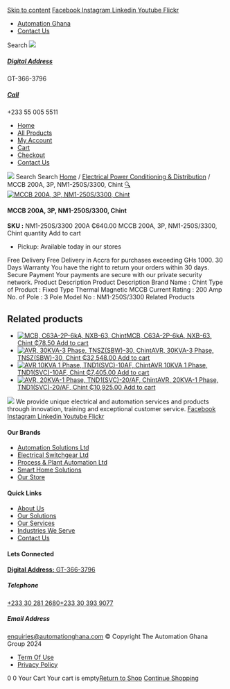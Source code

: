 [Skip to content](https://store.automationghana.com/product/mccb-200a-3p-nm1-250s-3300-chint/#content)
[ Facebook ](https://www.facebook.com/automationgh/) [ Instagram ](https://www.instagram.com/automationgh/) [ Linkedin ](https://www.linkedin.com/company/the-automation-ghana-limited/) [ Youtube ](https://www.youtube.com/channel/UCurrRDUSm5oIW39VXjn1u0w) [ Flickr ](https://www.flickr.com/photos/181794037@N07/)
  * [ Automation Ghana ](https://automationghana.com)
  * [ Contact Us ](https://store.automationghana.com/contact/)


Search
[ ![](https://store.automationghana.com/wp-content/uploads/2024/04/Website-TAGG-Logo-BLUE.png) ](https://store.automationghana.com/)
[ ](https://maps.app.goo.gl/m4xeaagWCNbLk4jM6)
#####  [ Digital Address ](https://maps.app.goo.gl/m4xeaagWCNbLk4jM6)
GT-366-3796 
[ ](tel:+233550055511)
#####  [ Call ](tel:+233550055511)
+233 55 005 5511 
  * [Home](https://store.automationghana.com/)
  * [All Products](https://store.automationghana.com/shop/)
  * [My Account](https://store.automationghana.com/my-account/)
  * [Cart](https://store.automationghana.com/cart/)
  * [Checkout](https://store.automationghana.com/checkout/)
  * [Contact Us](https://store.automationghana.com/contact/)


[![](https://store.automationghana.com/wp-content/uploads/2024/04/AutomationGhana_logo_white.png)](https://store.automationghana.com)
Search
Search
[Home](https://store.automationghana.com) / [Electrical Power Conditioning & Distribution](https://store.automationghana.com/product-category/electrical-power-distribution/) / MCCB 200A, 3P, NM1-250S/3300, Chint
[🔍](https://store.automationghana.com/product/mccb-200a-3p-nm1-250s-3300-chint/)
[![MCCB 200A, 3P, NM1-250S/3300, Chint](https://store.automationghana.com/wp-content/uploads/2024/05/CHINT-Moulded-Case-Circuit-Breaker-NM1-250S-3300-3-poles-MCCB-100A-125A-160A-180A-200A.jpg_-1-600x600.webp)](https://store.automationghana.com/wp-content/uploads/2024/05/CHINT-Moulded-Case-Circuit-Breaker-NM1-250S-3300-3-poles-MCCB-100A-125A-160A-180A-200A.jpg_-1.webp)
####  MCCB 200A, 3P, NM1-250S/3300, Chint 
**SKU :** NM1-250S/3300 200A 
₵640.00
MCCB 200A, 3P, NM1-250S/3300, Chint quantity
Add to cart
  * Pickup: Available today in our stores


Free Delivery 
Free Delivery in Accra for purchases exceeding GHs 1000. 
30 Days Warranty 
You have the right to return your orders within 30 days. 
Secure Payment 
Your payments are secure with our private security network. 
Product Description
Product Description
Brand Name : Chint Type of Product : Fixed Type Thermal Magnetic MCCB Current Rating : 200 Amp No. of Pole : 3 Pole Model No : NM1-250S/3300
Related Products 
## Related products
  * [![MCB, C63A-2P-6kA, NXB-63, Chint](https://store.automationghana.com/wp-content/uploads/2020/04/NXB-63-C63-2P-300x300.jpg)MCB, C63A-2P-6kA, NXB-63, Chint ₵78.50 ](https://store.automationghana.com/product/mcb-nxb-63-2p-c63-6ka-chint/)
[Add to cart](https://store.automationghana.com/product/mccb-200a-3p-nm1-250s-3300-chint/?add-to-cart=1783)
  * [![AVR, 30KVA-3 Phase, TNSZ\(SBW\)-30, Chint](https://store.automationghana.com/wp-content/uploads/2020/04/TNSZSBW-30-300x300.jpg)AVR, 30KVA-3 Phase, TNSZ(SBW)-30, Chint ₵32,548.00 ](https://store.automationghana.com/product/avr-tnszsbw-30-chint/)
[Add to cart](https://store.automationghana.com/product/mccb-200a-3p-nm1-250s-3300-chint/?add-to-cart=1639)
  * [![AVR 10KVA 1 Phase, TND1\(SVC\)-10AF, Chint](https://store.automationghana.com/wp-content/uploads/2020/04/TND1SVC-10AF.jpg)AVR 10KVA 1 Phase, TND1(SVC)-10AF, Chint ₵7,405.00 ](https://store.automationghana.com/product/avr-tnd1svc-10af-chint/)
[Add to cart](https://store.automationghana.com/product/mccb-200a-3p-nm1-250s-3300-chint/?add-to-cart=1635)
  * [![AVR, 20KVA-1 Phase, TND1\(SVC\)-20/AF, Chint](https://store.automationghana.com/wp-content/uploads/2020/04/TND1SVC-20_AF-300x300.png)AVR, 20KVA-1 Phase, TND1(SVC)-20/AF, Chint ₵10,925.00 ](https://store.automationghana.com/product/avr-tnd1svc-20-af-chint/)
[Add to cart](https://store.automationghana.com/product/mccb-200a-3p-nm1-250s-3300-chint/?add-to-cart=1636)


![](https://store.automationghana.com/wp-content/uploads/2024/04/AutomationGhana_logo_white.png)
We provide unique electrical and automation services and products through innovation, training and exceptional customer service.
[ Facebook ](https://www.facebook.com/automationgh/) [ Instagram ](https://www.instagram.com/automationgh/) [ Linkedin ](https://www.linkedin.com/company/the-automation-ghana-limited/) [ Youtube ](https://www.youtube.com/channel/UCurrRDUSm5oIW39VXjn1u0w) [ Flickr ](https://www.flickr.com/photos/181794037@N07/)
#### Our Brands
  * [ Automation Solutions Ltd ](https://store.automationghana.com/product/mccb-200a-3p-nm1-250s-3300-chint/)
  * [ Electrical Switchgear Ltd ](https://store.automationghana.com/product/mccb-200a-3p-nm1-250s-3300-chint/)
  * [ Process & Plant Automation Ltd ](https://store.automationghana.com/product/mccb-200a-3p-nm1-250s-3300-chint/)
  * [ Smart Home Solutions ](https://store.automationghana.com/product/mccb-200a-3p-nm1-250s-3300-chint/)
  * [ Our Store ](https://store.automationghana.com/product/mccb-200a-3p-nm1-250s-3300-chint/)


#### Quick Links
  * [ About Us ](https://store.automationghana.com/product/mccb-200a-3p-nm1-250s-3300-chint/)
  * [ Our Solutions ](https://store.automationghana.com/product/mccb-200a-3p-nm1-250s-3300-chint/)
  * [ Our Services ](https://store.automationghana.com/product/mccb-200a-3p-nm1-250s-3300-chint/)
  * [ Industries We Serve ](https://store.automationghana.com/product/mccb-200a-3p-nm1-250s-3300-chint/)
  * [ Contact Us ](https://store.automationghana.com/product/mccb-200a-3p-nm1-250s-3300-chint/)


#### Lets Connected
[**Digital Address:** GT-366-3796](https://maps.app.goo.gl/m4xeaagWCNbLk4jM6)
#####  Telephone 
[ +233 30 281 2680](tel:+233302812680)[+233 30 393 9077](https://store.automationghana.com/product/mccb-200a-3p-nm1-250s-3300-chint/+233303939077)
#####  Email Address 
enquiries@automationghana.com 
© Copyright The Automation Ghana Group 2024
  * [ Term Of Use ](https://store.automationghana.com/product/mccb-200a-3p-nm1-250s-3300-chint/)
  * [ Privacy Policy ](https://store.automationghana.com/product/mccb-200a-3p-nm1-250s-3300-chint/)


0
0
Your Cart
Your cart is empty[Return to Shop](https://store.automationghana.com/shop/)
[Continue Shopping](https://store.automationghana.com/product/mccb-200a-3p-nm1-250s-3300-chint/)
